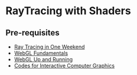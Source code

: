 # RayTracing with Shaders
## Pre-requisites
- [Ray Tracing in One Weekend](https://raytracing.github.io/books/RayTracingInOneWeekend.html)
- [WebGL Fundamentals](https://webgl2fundamentals.org)
- [WebGL Up and Running](http://www.dominictran.com/pdf/WebGL.Up.and.Running.Aug.2012.Oreilly.pdf)
- [Codes for Interactive Computer Graphics](https://www.cs.unm.edu/~angel/BOOK/INTERACTIVE_COMPUTER_GRAPHICS/SEVENTH_EDITION/)

